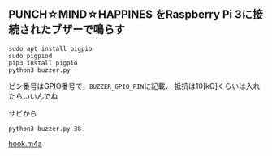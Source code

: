 PUNCH☆MIND☆HAPPINES をRaspberry Pi 3に接続されたブザーで鳴らす
---

~~~
sudo apt install pigpio
sudo pigpiod
pip3 install pigpio
python3 buzzer.py
~~~

ピン番号はGPIO番号で，`BUZZER_GPIO_PIN`に記載．
抵抗は10[kΩ]くらいは入れたらいいんでね

サビから
~~~
python3 buzzer.py 38
~~~

[hook.m4a](https://raw.githubusercontent.com/noyuno/PUNCH-MIND-HAPPINESS/master/hook.m4a)

